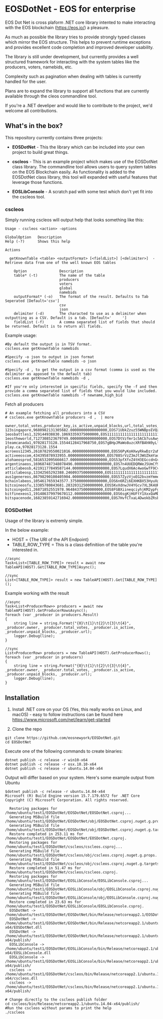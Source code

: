 ﻿# EOSDotNet - EOS for enterprise

EOS Dot Net is cross plaform .NET core library intented to make interacting with the EOS blockchain (https://eos.io/) a pleasure. 

As much as possible the library tries to provide strongly typed classes which mirror the EOS structure. This helps to prevent runtime exceptions and provides excellent code completion and improved developer usability. 

The library is still under development, but currently provides a well structured framework for interacting with the system tables like the producers, voters, namebids, etc. 

Complexity such as pagination when dealing with tables is currently handled for the user. 

Plans are to expand the library to support all functions that are currently available through the cleos commandline tool. 

If you're a .NET develiper and would like to contribute to the project, we'd welcome all contributions. 


## What's in the box?

This repository currently contains three projects:

* **EOSDotNet** - This the library which can be included into your own project to build great things.  

* **cscleos** - This is an example project which makes use of the EOSDotNet class library. The commandline tool allows users to query system tables on the EOS Blockchain easily. As functionality is added to the EOSDotNet class library, this tool will expanded with useful features that leverage those functions. 

* **EOSLibConsole** - A scratch pad with some test which don't yet fit into the cscleos tool.

### cscleos

Simply running cscleos will output help that looks something like this:

```
Usage - cscleos <action> -options

GlobalOption   Description
Help (-?)      Shows this help

Actions

  getKnownTable <table> <outputFormat> [<fieldList>] [<delimiter>]  - Retrieve data from one of the well known EOS tables

    Option               Description
    table* (-t)          The name of the table
                         producers
                         voters
                         global
                         namebids
    outputFormat* (-o)   The format of the result. Defaults to Tab Seperated [Default='csv']
                         csv
                         json
    delimiter (-d)       The characted to use as a delimiter when outputting as a CSV. Default is a tab. [Default='     ']
    fieldList (-f)       A comma separated list of fields that should be returned. Default is to return all fields.
```

Example usage:

```
#By default the output is in TSV format. 
cscleos.exe getKnownTable namebids

#Specify -o json to output in json format
cscleos.exe getKnownTable namebids -o json

#Specify -d , to get the output in a csv format (comma is used as the delimiter as apposed to the default tab)
cscleos.exe getKnownTable namebids -d ,

#If you're only interested in specific fields, specify the -f and then provide a comma separated list of fields that you would like included.
cscleos.exe getKnownTable namebids -f newname,high_bid

```

Fetch all producers

```
# An example fetching all producers into a CSV
# cscleos.exe getKnownTable producers -d ,  | more

owner,total_votes,producer_key,is_active,unpaid_blocks,url,total_votes_long
123singapore,9680982131305682.00000000000000000,EOS71UbkZzuz55WNBpsEVQzkXrZAJ2XyLoQiEcS9WKwbYambhFxWb,True,0,http://eos.vote,9.68098213130568E+15
1eosbattles1,329144938830.10693359375000000,EOS1111111111111111111111111111111114T1Anm,False,0,http://eosbattles.com,329144938830.107
1eostheworld,7127308523679749.00000000000000000,EOS7DtVzfmr1c5ACb7usAwyn4f39V7urk6kBWswUWCtg3H8H6CFAr,True,0,https://eostheworld.io,7.12730852367975E+15
1teamcanada1,97028173128.15544128417968750,EOS7gBHpJMaWo8uzcXRfBAhN9yLfVTLTbH4L2xA64B5HNMnZpVuKJ,True,0,http://can-play.ca,97028173128.1554
acroeos12345,26187829550021016.00000000000000000,EOS56PyKoHXwyRkwDzr2uNhgDRioPoq5TwdN8Pm2hQGko7jrup2W5,True,0,http://www.acroeos.one,2.6187829550021E+16
activeeoscom,434395878933955.00000000000000000,EOS788SrVzZ3mJt3WUZkmYadjFJCisJGhZRTp85EznxEaqsARN26w,True,0,https://www.activeeos.com,434395878933955
alohaeosprod,5816532095666617.00000000000000000,EOS53pfXfxZ4tH3EGccdnGvBZVJsrcSf2nbCKiLLMphgaii9XxxhM,True,0,https://www.alohaeos.com,5.81653209566662E+15
argentinaeos,169687487348078496.00000000000000000,EOS7n4UUEDQRWeJ5UmCf9yqWXY5fsTtbo78HyYa5uBbM1xwa5DwRj,True,5522,https://www.eosargentina.io,1.69687487348078E+17
atticlabeosb,42191177849587144.00000000000000000,EOS7LqudX6Ac4woGwTF9CvQKwrJhg3H7p3pScDoXj1Ws82mMZFQqf,True,0,http://atticlab.net/,4.21911778495871E+16
atticlabeosp,13342565292388.24609375000000000,EOS1111111111111111111111111111111114T1Anm,False,0,http://atticlab.net/,13342565292388.2
aus1genereos,86798290100405904.00000000000000000,EOS57ZyzVjoEG2bvzmYmmeiH8YnYtRudxNKxppx17q7Hg29F8tW4t,True,0,http://www.genereos.io,8.67982901004059E+16
bchainlabeos,1054617659343577.37500000000000000,EOS6n6RZi6EXHKBX53HyuXgzMw5sUzWWQomwDLYLc1PcjZY3CCzzE,True,0,https://blockchainlab.me,1.05461765934358E+15
bitcoineosfu,13385780843681.28320312500000000,EOS5KvXdnwJV4YGcv7XL3K4UKsDSZxA13gmubYLTvE14g9vrMf7iT,True,0,http://bitcoineos.fun,13385780843681.3
bitcoingod11,26871852551978.96484375000000000,EOS8FGBXiineqciyhjKM2ypFgETDu8BJTDyHXuA2kY58Rbt1RNeHm,True,0,https://eos.bitcoingod.org/,26871852551979
bitfinexeos1,191486379979670112.00000000000000000,EOS6sgKjHUFtY1XxxQaMDwfxBac6nDBibVzZHb8LFMVmvSjcCdDhE,True,6247,https://www.bitfinex.com,1.9148637997967E+17
bitspacenode,16823859142716942.00000000000000000,EOS7HvfCTxaL4DwokbZRsbrXXQafzE6wcG38azf6WefKGHBqsE3Ad,True,0,https://eos.bitspace.no,1.68238591427169E+16
```

### EOSDotNet

Usage of the library is extremly simple. 

In the below example:
- HOST = {The URI of the API Endpoint}
- TABLE_ROW_TYPE = This is a class definitiion of the table you're interested in. 

```
//async
Task<List<[TABLE_ROW_TYPE]> result = await new TableAPI(HOST).Get[TABLE_ROW_TYPE]Async();
```

```
//sync
List<[TABLE_ROW_TYPE]> result = new TableAPI(HOST).Get[TABLE_ROW_TYPE]();
```

Example working with the result
```
//async
Task<List<ProducerRow>> producers = await new TableAPI(HOST).GetProducerRowsAsync();
foreach (var _producer in producers.Result)
{
    string line = string.Format("{0}\t{1}\t{2}\t{3}\t{4}", _producer.owner, _producer.total_votes, _producer.is_active, _producer.unpaid_blocks, _producer.url);
    logger.Debug(line);
}

```

```
//sync
List<ProducerRow> producers = new TableAPI(HOST).GetProducerRows();
foreach (var _producer in producers)
{
    string line = string.Format("{0}\t{1}\t{2}\t{3}\t{4}", _producer.owner, _producer.total_votes, _producer.is_active, _producer.unpaid_blocks, _producer.url);
    logger.Debug(line);
}

```



## Installation



1. Install .NET core on your OS (Yes, this really works on Linux, and macOS) - easy to follow instructions can be found here
https://www.microsoft.com/net/learn/get-started

2. Clone the repo
```
git clone https://github.com/eosnewyork/EOSDotNet.git
cd EOSDotNet
```

Execute one of the following commands to create binaries:

```
dotnet publish -c release -r win10-x64
dotnet publish -c release -r osx.10.10-x64
dotnet publish -c release -r ubuntu.14.04-x64
```
Output will differ based on your system. Here's some example output from Ubuntu

```
$dotnet publish -c release -r ubuntu.14.04-x64
Microsoft (R) Build Engine version 15.7.179.6572 for .NET Core
Copyright (C) Microsoft Corporation. All rights reserved.

  Restoring packages for /home/ubuntu/test1/EOSDotNet/EOSDotNet/EOSDotNet.csproj...
  Generating MSBuild file /home/ubuntu/test1/EOSDotNet/EOSDotNet/obj/EOSDotNet.csproj.nuget.g.props.
  Generating MSBuild file /home/ubuntu/test1/EOSDotNet/EOSDotNet/obj/EOSDotNet.csproj.nuget.g.targets.
  Restore completed in 253.11 ms for /home/ubuntu/test1/EOSDotNet/EOSDotNet/EOSDotNet.csproj.
  Restoring packages for /home/ubuntu/test1/EOSDotNet/cscleos/cscleos.csproj...
  Generating MSBuild file /home/ubuntu/test1/EOSDotNet/cscleos/obj/cscleos.csproj.nuget.g.props.
  Generating MSBuild file /home/ubuntu/test1/EOSDotNet/cscleos/obj/cscleos.csproj.nuget.g.targets.
  Restore completed in 51.47 ms for /home/ubuntu/test1/EOSDotNet/cscleos/cscleos.csproj.
  Restoring packages for /home/ubuntu/test1/EOSDotNet/EOSLibConsole/EOSLibConsole.csproj...
  Generating MSBuild file /home/ubuntu/test1/EOSDotNet/EOSLibConsole/obj/EOSLibConsole.csproj.nuget.g.props.
  Generating MSBuild file /home/ubuntu/test1/EOSDotNet/EOSLibConsole/obj/EOSLibConsole.csproj.nuget.g.targets.
  Restore completed in 23.63 ms for /home/ubuntu/test1/EOSDotNet/EOSLibConsole/EOSLibConsole.csproj.
  EOSDotNet -> /home/ubuntu/test1/EOSDotNet/EOSDotNet/bin/Release/netcoreapp2.1/EOSDotNet.dll
  EOSDotNet -> /home/ubuntu/test1/EOSDotNet/EOSDotNet/bin/Release/netcoreapp2.1/ubuntu.14.04-x64/EOSDotNet.dll
  EOSDotNet -> /home/ubuntu/test1/EOSDotNet/EOSDotNet/bin/Release/netcoreapp2.1/ubuntu.14.04-x64/publish/
  EOSLibConsole -> /home/ubuntu/test1/EOSDotNet/EOSLibConsole/bin/Release/netcoreapp2.1/ubuntu.14.04-x64/EOSLibConsole.dll
  EOSLibConsole -> /home/ubuntu/test1/EOSDotNet/EOSLibConsole/bin/Release/netcoreapp2.1/ubuntu.14.04-x64/publish/
  cscleos -> /home/ubuntu/test1/EOSDotNet/cscleos/bin/Release/netcoreapp2.1/ubuntu.14.04-x64/cscleos.dll
  cscleos -> /home/ubuntu/test1/EOSDotNet/cscleos/bin/Release/netcoreapp2.1/ubuntu.14.04-x64/publish/

```

```
# Change directly to the cscleos publish folder
cd cscleos/bin/Release/netcoreapp2.1/ubuntu.14.04-x64/publish/
#Run the cscleos without params to print the help
./cscleos 
```
